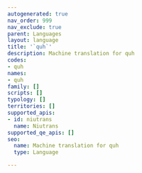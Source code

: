```yaml
---
autogenerated: true
nav_order: 999
nav_exclude: true
parent: Languages
layout: language
title: '`quh`'
description: Machine translation for quh
codes:
- quh
names:
- quh
family: []
scripts: []
typology: []
territories: []
supported_apis:
- id: niutrans
  name: Niutrans
supported_qe_apis: []
seo:
  name: Machine translation for quh
  type: Language

---
```


